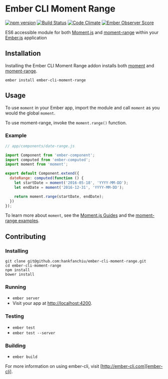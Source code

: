 # Ember CLI Moment Range

[![npm version][npm version badge]][npm version]
[![Build Status][build status badge]][build status]
[![Code Climate][code climate badge]][code climate]
[![Ember Observer Score][ember observer badge]][ember observer]

ES6 accessible module for both [Moment.js][moment] and
[moment-range][moment-range] within your [Ember.js][ember] application

## Installation

Installing the Ember CLI Moment Range addon installs both
[moment][moment github] and [moment-range][moment-range].

```shell
ember install ember-cli-moment-range
```

## Usage

To use `moment` in your Ember app, import the module
and call `moment` as you would the global `moment`.

To use moment-range, invoke the `moment.range()` function.

### Example

```javascript
// app/components/date-range.js

import Component from 'ember-component';
import computed from 'ember-computed';
import moment from 'moment';

export default Component.extend({
  dateRange: computed(function () {
    let startDate = moment('2016-05-18', 'YYYY-MM-DD');
    let endDate = moment('2016-12-31', 'YYYY-MM-DD');

    return moment.range(startDate, endDate);
  })
});
```

To learn more about `moment`, see the [Moment.js Guides][moment guides]
and the [moment-range examples][moment-range examples].

## Contributing

### Installing

```shell
git clone git@github.com:hankfanchiu/ember-cli-moment-range.git
cd ember-cli-moment-range
npm install
bower install
```

### Running

* `ember server`
* Visit your app at [http://localhost:4200][localhost].

### Testing

* `ember test`
* `ember test --server`

### Building

* `ember build`

For more information on using ember-cli, visit
[http://ember-cli.com][ember-cli].


[npm version badge]: https://badge.fury.io/js/ember-cli-moment-range.svg
[npm version]: https://www.npmjs.com/package/ember-cli-moment-range
[build status badge]: https://travis-ci.org/hankfanchiu/ember-cli-moment-range.svg?branch=master
[build status]: https://travis-ci.org/hankfanchiu/ember-cli-moment-range
[code climate badge]: https://codeclimate.com/github/hankfanchiu/ember-cli-moment-range/badges/gpa.svg
[code climate]: https://codeclimate.com/github/hankfanchiu/ember-cli-moment-range
[ember observer badge]: https://emberobserver.com/badges/ember-cli-moment-range.svg
[ember observer]: https://emberobserver.com/addons/ember-cli-moment-range
[moment]: http://momentjs.com
[moment github]: https://github.com/moment
[moment guides]: http://momentjs.com/guides
[moment-range]: https://github.com/gf3/moment-range
[moment-range examples]: https://github.com/gf3/moment-range#examples
[ember]: http://emberjs.com
[ember-cli]: http://ember-cli.com
[localhost]: http://localhost:4200
